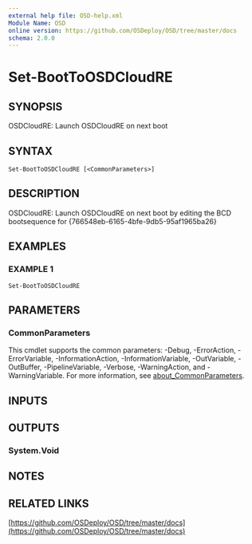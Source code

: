 ```yaml
---
external help file: OSD-help.xml
Module Name: OSD
online version: https://github.com/OSDeploy/OSD/tree/master/docs
schema: 2.0.0
---
```


# Set-BootToOSDCloudRE

## SYNOPSIS
OSDCloudRE: Launch OSDCloudRE on next boot

## SYNTAX

```
Set-BootToOSDCloudRE [<CommonParameters>]
```

## DESCRIPTION
OSDCloudRE: Launch OSDCloudRE on next boot by editing the BCD bootsequence for {766548eb-6165-4bfe-9db5-95af1965ba26}

## EXAMPLES

### EXAMPLE 1
```
Set-BootToOSDCloudRE
```

## PARAMETERS

### CommonParameters
This cmdlet supports the common parameters: -Debug, -ErrorAction, -ErrorVariable, -InformationAction, -InformationVariable, -OutVariable, -OutBuffer, -PipelineVariable, -Verbose, -WarningAction, and -WarningVariable. For more information, see [about_CommonParameters](http://go.microsoft.com/fwlink/?LinkID=113216).

## INPUTS

## OUTPUTS

### System.Void
## NOTES

## RELATED LINKS

[https://github.com/OSDeploy/OSD/tree/master/docs](https://github.com/OSDeploy/OSD/tree/master/docs)


